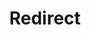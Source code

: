 ﻿---
layout: src/layouts/Redirect.astro
title: Redirect
redirect: /docs/octopus-rest-api/cli/octopus-release-create
pubDate:  2023-01-01
navSearch: false
navSitemap: false
navMenu: false
---
